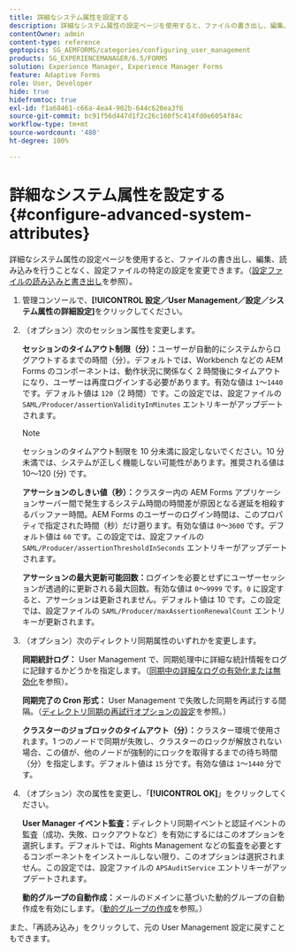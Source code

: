```yaml
---
title: 詳細なシステム属性を設定する
description: 詳細なシステム属性の設定ページを使用すると、ファイルの書き出し、編集、読み込みを行うことなく、設定ファイルの特定の設定を変更できます。
contentOwner: admin
content-type: reference
geptopics: SG_AEMFORMS/categories/configuring_user_management
products: SG_EXPERIENCEMANAGER/6.5/FORMS
solution: Experience Manager, Experience Manager Forms
feature: Adaptive Forms
role: User, Developer
hide: true
hidefromtoc: true
exl-id: f1a68461-c66a-4ea4-902b-644c620ea3f6
source-git-commit: bc91f56d447d1f2c26c160f5c414fd0e6054f84c
workflow-type: tm+mt
source-wordcount: '480'
ht-degree: 100%

---
```


# 詳細なシステム属性を設定する {#configure-advanced-system-attributes}

詳細なシステム属性の設定ページを使用すると、ファイルの書き出し、編集、読み込みを行うことなく、設定ファイルの特定の設定を変更できます。（[設定ファイルの読み込みと書き出し](/help/forms/using/admin-help/importing-exporting-configuration-file.md#importing-and-exporting-the-configuration-file)を参照）。

1. 管理コンソールで、**[!UICONTROL 設定／User Management／設定／システム属性の詳細設定]**&#x200B;をクリックしてください。
1. （オプション）次のセッション属性を変更します。

   **セッションのタイムアウト制限（分）：**&#x200B;ユーザーが自動的にシステムからログアウトするまでの時間（分）。デフォルトでは、Workbench などの AEM Forms のコンポーネントは、動作状況に関係なく 2 時間後にタイムアウトになり、ユーザーは再度ログインする必要があります。有効な値は `1`～`1440` です。デフォルト値は `120`（2 時間）です。この設定では、設定ファイルの `SAML/Producer/assertionValidityInMinutes` エントリキーがアップデートされます。

   >[!NOTE]
   >
   >セッションのタイムアウト制限を 10 分未満に設定しないでください。10 分未満では、システムが正しく機能しない可能性があります。推奨される値は 10～120 (分) です。

   **アサーションのしきい値（秒）：**&#x200B;クラスター内の AEM Forms アプリケーションサーバー間で発生するシステム時間の時間差が原因となる遅延を相殺するバッファー時間。AEM Forms のユーザーのログイン時間は、このプロパティで指定された時間（秒）だけ遡ります。有効な値は `0`～`3600` です。デフォルト値は `60` です。この設定では、設定ファイルの `SAML/Producer/assertionThresholdInSeconds` エントリキーがアップデートされます。

   **アサーションの最大更新可能回数：**&#x200B;ログインを必要とせずにユーザーセッションが透過的に更新される最大回数。有効な値は `0`～`9999` です。`0` に設定すると、アサーションは更新されません。デフォルト値は 10 です。この設定では、設定ファイルの `SAML/Producer/maxAssertionRenewalCount` エントリキーが更新されます。

1. （オプション）次のディレクトリ同期属性のいずれかを変更します。

   **同期統計ログ：** User Management で、同期処理中に詳細な統計情報をログに記録するかどうかを指定します。（[同期中の詳細なログの有効化または無効化](/help/forms/using/admin-help/synchronizing-directories.md#enable-or-disable-detailed-logging-during-synchronization)を参照）。

   **同期完了の Cron 形式：** User Management で失敗した同期を再試行する間隔。（[ディレクトリ同期の再試行オプションの設定](/help/forms/using/admin-help/synchronizing-directories.md#configure-the-directory-synchronization-retry-option)を参照。）

   **クラスターのジョブロックのタイムアウト（分）：**&#x200B;クラスター環境で使用されます。1 つのノードで同期が失敗し、クラスターのロックが解放されない場合、この値が、他のノードが強制的にロックを取得するまでの待ち時間（分）を指定します。デフォルト値は `15` 分です。有効な値は `1`～`1440` 分です。

1. （オプション）次の属性を変更し、「**[!UICONTROL OK]**」をクリックしてください。

   **User Manager イベント監査：**&#x200B;ディレクトリ同期イベントと認証イベントの監査（成功、失敗、ロックアウトなど）を有効にするにはこのオプションを選択します。デフォルトでは、Rights Management などの監査を必要とするコンポーネントをインストールしない限り、このオプションは選択されません。この設定では、設定ファイルの `APSAuditService` エントリキーがアップデートされます。

   **動的グループの自動作成：**&#x200B;メールのドメインに基づいた動的グループの自動作成を有効にします。（[動的グループの作成](/help/forms/using/admin-help/creating-configuring-groups.md#create-a-dynamic-group)を参照。）

また、「再読み込み」をクリックして、元の User Management 設定に戻すこともできます。
